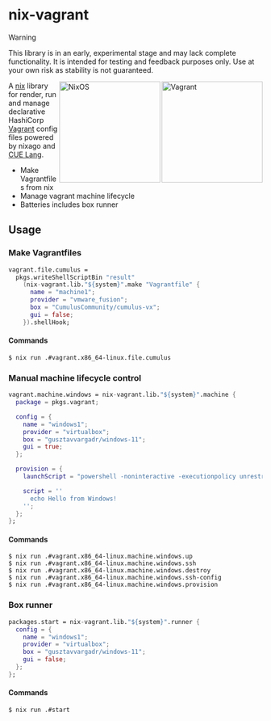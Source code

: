 # nix-vagrant
> [!WARNING]  
> This library is in an early, experimental stage and may lack complete functionality. It is intended for testing and feedback purposes only. Use at your own risk as stability is not guaranteed.

<img src="https://r7.pngegg.com/path/339/633/226/5bbbb587d6390-358f94abbaa945123d02c06a05c46ab4.png" width="200" align="right" alt="Vagrant">
<img src="https://nixos.org/logo/nixos-logo-only-hires.png" width="200" align="right" alt="NixOS">


A [nix](https://zero-to-nix.com/concepts/nix-language) library for render, run and manage declarative HashiCorp [Vagrant](https://www.vagrantup.com/) config files powered by nixago and [CUE Lang](https://cuelang.org/).
* Make Vagrantfiles from nix
* Manage vagrant machine lifecycle
* Batteries includes box runner

## Usage
### Make Vagrantfiles
```nix
vagrant.file.cumulus = 
  pkgs.writeShellScriptBin "result"
    (nix-vagrant.lib."${system}".make "Vagrantfile" {
      name = "machine1";
      provider = "vmware_fusion";
      box = "CumulusCommunity/cumulus-vx";
      gui = false;
    }).shellHook;
```

#### Commands
```commandline
$ nix run .#vagrant.x86_64-linux.file.cumulus
```

### Manual machine lifecycle control
```nix
vagrant.machine.windows = nix-vagrant.lib."${system}".machine {
  package = pkgs.vagrant;

  config = {
    name = "windows1";
    provider = "virtualbox";
    box = "gusztavvargadr/windows-11";
    gui = true;
  };

  provision = {
    launchScript = "powershell -noninteractive -executionpolicy unrestricted - < C:/";

    script = ''
      echo Hello from Windows!
    '';
  };
};
```
#### Commands
```commandline
$ nix run .#vagrant.x86_64-linux.machine.windows.up
$ nix run .#vagrant.x86_64-linux.machine.windows.ssh
$ nix run .#vagrant.x86_64-linux.machine.windows.destroy
$ nix run .#vagrant.x86_64-linux.machine.windows.ssh-config
$ nix run .#vagrant.x86_64-linux.machine.windows.provision
```

### Box runner
```nix
packages.start = nix-vagrant.lib."${system}".runner {
  config = {
    name = "windows1";
    provider = "virtualbox";
    box = "gusztavvargadr/windows-11";
    gui = false;
  };
};
```

#### Commands
```commandline
$ nix run .#start
```


